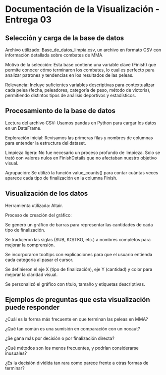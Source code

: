 # Documentación de la Visualización - Entrega 03

## Selección y carga de la base de datos
Archivo utilizado: Base_de_datos_limpia.csv, un archivo en formato CSV con información detallada sobre combates de MMA.

Motivo de la selección: Esta base contiene una variable clave (Finish) que permite conocer cómo terminaron los combates, lo cual es perfecto para analizar patrones y tendencias en los resultados de las peleas.

Relevancia: Incluye suficientes variables descriptivas para contextualizar cada pelea (fecha, peleadores, categoría de peso, método de victoria), permitiendo distintos tipos de análisis deportivos y estadísticos.

## Procesamiento de la base de datos

Lectura del archivo CSV: Usamos pandas en Python para cargar los datos en un DataFrame.

Exploración inicial: Revisamos las primeras filas y nombres de columnas para entender la estructura del dataset.

Limpieza ligera: No fue necesario un proceso profundo de limpieza. Solo se trató con valores nulos en FinishDetails que no afectaban nuestro objetivo visual.

Agrupación: Se utilizó la función value_counts() para contar cuántas veces aparece cada tipo de finalización en la columna Finish.

## Visualización de los datos

Herramienta utilizada: Altair.

Proceso de creación del gráfico:

Se generó un gráfico de barras para representar las cantidades de cada tipo de finalización.

Se tradujeron las siglas (SUB, KO/TKO, etc.) a nombres completos para mejorar la comprensión.

Se incorporaron tooltips con explicaciones para que el usuario entienda cada categoría al pasar el cursor.

Se definieron el eje X (tipo de finalización), eje Y (cantidad) y color para mejorar la claridad visual.

Se personalizó el gráfico con título, tamaño y etiquetas descriptivas.

## Ejemplos de preguntas que esta visualización puede responder

¿Cuál es la forma más frecuente en que terminan las peleas en MMA?

¿Qué tan común es una sumisión en comparación con un nocaut?

¿Se gana más por decisión o por finalización directa?

¿Qué métodos son los menos frecuentes, y podrían considerarse inusuales?

¿Es la decisión dividida tan rara como parece frente a otras formas de terminar?